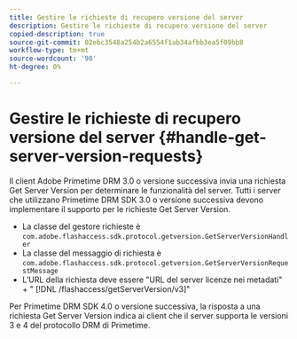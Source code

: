 ```yaml
---
title: Gestire le richieste di recupero versione del server
description: Gestire le richieste di recupero versione del server
copied-description: true
source-git-commit: 02ebc3548a254b2a6554f1ab34afbb3ea5f09bb8
workflow-type: tm+mt
source-wordcount: '98'
ht-degree: 0%

---
```


# Gestire le richieste di recupero versione del server {#handle-get-server-version-requests}

Il client Adobe Primetime DRM 3.0 o versione successiva invia una richiesta Get Server Version per determinare le funzionalità del server. Tutti i server che utilizzano Primetime DRM SDK 3.0 o versione successiva devono implementare il supporto per le richieste Get Server Version.

* La classe del gestore richieste è `com.adobe.flashaccess.sdk.protocol.getversion.GetServerVersionHandler`
* La classe del messaggio di richiesta è `com.adobe.flashaccess.sdk.protocol.getversion.GetServerVersionRequestMessage`
* L’URL della richiesta deve essere &quot;URL del server licenze nei metadati&quot; + &quot; [!DNL /flashaccess/getServerVersion/v3]&quot;

Per Primetime DRM SDK 4.0 o versione successiva, la risposta a una richiesta Get Server Version indica ai client che il server supporta le versioni 3 e 4 del protocollo DRM di Primetime.
